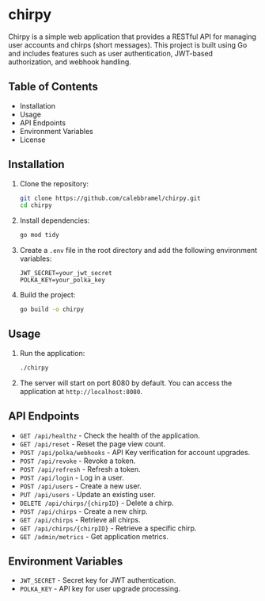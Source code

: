 # chirpy

Chirpy is a simple web application that provides a RESTful API for managing user accounts and chirps (short messages). This project is built using Go and includes features such as user authentication, JWT-based authorization, and webhook handling.

## Table of Contents

- Installation
- Usage
- API Endpoints
- Environment Variables
- License

## Installation

1. Clone the repository:
    ```sh
    git clone https://github.com/calebbramel/chirpy.git
    cd chirpy
    ```

2. Install dependencies:
    ```sh
    go mod tidy
    ```

3. Create a `.env` file in the root directory and add the following environment variables:
    ```env
    JWT_SECRET=your_jwt_secret
    POLKA_KEY=your_polka_key
    ```

4. Build the project:
    ```sh
    go build -o chirpy
    ```

## Usage

1. Run the application:
    ```sh
    ./chirpy
    ```

2. The server will start on port 8080 by default. You can access the application at `http://localhost:8080`.

## API Endpoints

- `GET /api/healthz` - Check the health of the application.
- `GET /api/reset` - Reset the page view count.
- `POST /api/polka/webhooks` - API Key verification for account upgrades.
- `POST /api/revoke` - Revoke a token.
- `POST /api/refresh` - Refresh a token.
- `POST /api/login` - Log in a user.
- `POST /api/users` - Create a new user.
- `PUT /api/users` - Update an existing user.
- `DELETE /api/chirps/{chirpID}` - Delete a chirp.
- `POST /api/chirps` - Create a new chirp.
- `GET /api/chirps` - Retrieve all chirps.
- `GET /api/chirps/{chirpID}` - Retrieve a specific chirp.
- `GET /admin/metrics` - Get application metrics.

## Environment Variables

- `JWT_SECRET` - Secret key for JWT authentication.
- `POLKA_KEY` - API key for user upgrade processing.
